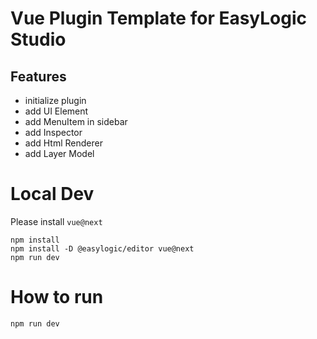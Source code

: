 # Vue Plugin Template for EasyLogic Studio 

## Features 

* initialize plugin 
* add UI Element 
* add MenuItem in sidebar 
* add Inspector 
* add Html Renderer 
* add Layer Model 

# Local Dev 

Please install `vue@next`

```
npm install
npm install -D @easylogic/editor vue@next
npm run dev 
```

# How to run

```js
npm run dev 
```
